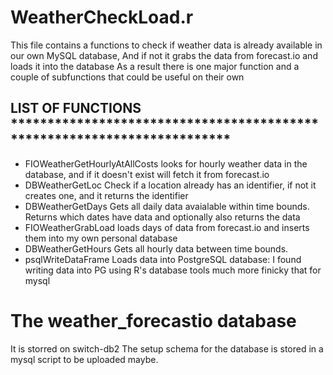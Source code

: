 # WeatherCheckLoad.r
 This file contains a functions to check if weather data is already available in our own MySQL database, 
 And if not it grabs the data from forecast.io and loads it into the database
 As a result there is one major function and a couple of subfunctions that could be useful on their own

## LIST OF FUNCTIONS ************************************************************************
* FIOWeatherGetHourlyAtAllCosts looks for hourly weather data in the database, and if it doesn't exist will fetch it from forecast.io
* DBWeatherGetLoc Check if a location already has an identifier, if not it creates one, and it returns the identifier
* DBWeatherGetDays Gets all daily data avaialable within time bounds. Returns which dates have data and optionally also returns the data
* FIOWeatherGrabLoad loads days of data from forecast.io and inserts them into my own personal database
* DBWeatherGetHours Gets all hourly data between time bounds. 
* psqlWriteDataFrame Loads data into PostgreSQL database: I found writing data into PG using R's database tools much more finicky that for mysql
                


# The weather_forecastio database
It is storred on switch-db2
The setup schema for the database is stored in a mysql script to be uploaded maybe. 
